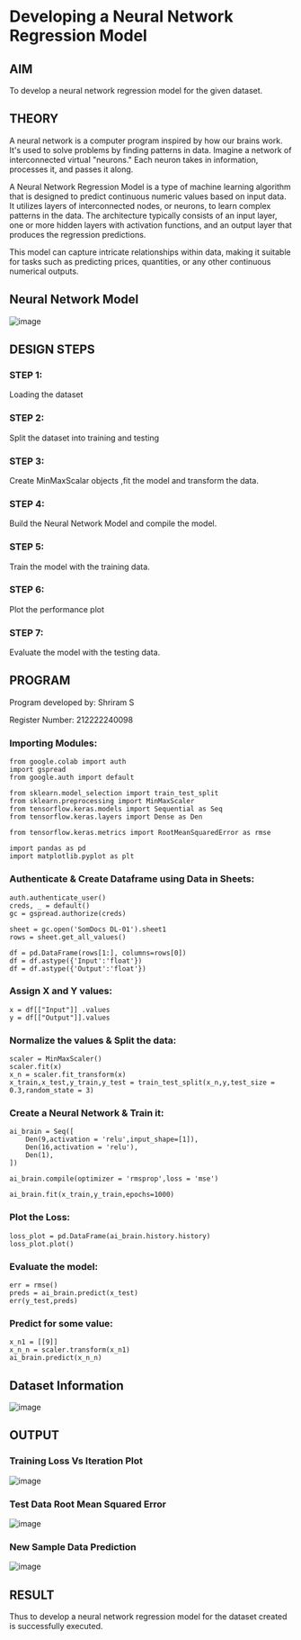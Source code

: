 # Developing a Neural Network Regression Model

## AIM

To develop a neural network regression model for the given dataset.

## THEORY
A neural network is a computer program inspired by how our brains work. It's used to solve problems by finding patterns in data. Imagine a network of interconnected virtual "neurons." Each neuron takes in information, processes it, and passes it along.

A Neural Network Regression Model is a type of machine learning algorithm that is designed to predict continuous numeric values based on input data. It utilizes layers of interconnected nodes, or neurons, to learn complex patterns in the data. The architecture typically consists of an input layer, one or more hidden layers with activation functions, and an output layer that produces the regression predictions.

This model can capture intricate relationships within data, making it suitable for tasks such as predicting prices, quantities, or any other continuous numerical outputs.
## Neural Network Model

![image](https://github.com/Bmohamedathil/basic-nn-model/assets/119560261/1e33c5ea-2b02-46a6-9ced-a17006c51dfb)

## DESIGN STEPS

### STEP 1:

Loading the dataset

### STEP 2:

Split the dataset into training and testing

### STEP 3:

Create MinMaxScalar objects ,fit the model and transform the data.

### STEP 4:

Build the Neural Network Model and compile the model.

### STEP 5:

Train the model with the training data.

### STEP 6:

Plot the performance plot

### STEP 7:

Evaluate the model with the testing data.

## PROGRAM

Program developed by: Shriram S

Register Number: 212222240098

### Importing Modules:
```
from google.colab import auth
import gspread
from google.auth import default

from sklearn.model_selection import train_test_split
from sklearn.preprocessing import MinMaxScaler
from tensorflow.keras.models import Sequential as Seq
from tensorflow.keras.layers import Dense as Den

from tensorflow.keras.metrics import RootMeanSquaredError as rmse

import pandas as pd
import matplotlib.pyplot as plt
```
### Authenticate & Create Dataframe using Data in Sheets:
```
auth.authenticate_user()
creds, _ = default()
gc = gspread.authorize(creds)

sheet = gc.open('SomDocs DL-01').sheet1 
rows = sheet.get_all_values()

df = pd.DataFrame(rows[1:], columns=rows[0])
df = df.astype({'Input':'float'})
df = df.astype({'Output':'float'})
```
### Assign X and Y values:
```
x = df[["Input"]] .values
y = df[["Output"]].values
```
### Normalize the values & Split the data:
```  
scaler = MinMaxScaler()
scaler.fit(x)
x_n = scaler.fit_transform(x)
x_train,x_test,y_train,y_test = train_test_split(x_n,y,test_size = 0.3,random_state = 3)
```
### Create a Neural Network & Train it:
```
ai_brain = Seq([
    Den(9,activation = 'relu',input_shape=[1]),
    Den(16,activation = 'relu'),
    Den(1),
])

ai_brain.compile(optimizer = 'rmsprop',loss = 'mse')

ai_brain.fit(x_train,y_train,epochs=1000)
```
### Plot the Loss:

```
loss_plot = pd.DataFrame(ai_brain.history.history)
loss_plot.plot()
```
### Evaluate the model:
```
err = rmse()
preds = ai_brain.predict(x_test)
err(y_test,preds)
```
### Predict for some value:

```
x_n1 = [[9]]
x_n_n = scaler.transform(x_n1)
ai_brain.predict(x_n_n)
```
## Dataset Information
![image](https://github.com/Bmohamedathil/basic-nn-model/assets/119560261/70f1a614-e226-4416-a88c-4e40a3b3f4cb)

## OUTPUT












### Training Loss Vs Iteration Plot
![image](https://github.com/Bmohamedathil/basic-nn-model/assets/119560261/12f455ec-b908-4633-98fc-6f355ffb7e9d)

### Test Data Root Mean Squared Error
![image](https://github.com/Bmohamedathil/basic-nn-model/assets/119560261/6b4137b7-809d-4876-acfa-e0ffe4293868)

### New Sample Data Prediction
![image](https://github.com/Bmohamedathil/basic-nn-model/assets/119560261/0bb9288b-f66e-4306-a7ff-e5f51606214f)


## RESULT

Thus to develop a neural network regression model for the dataset created is successfully executed.
